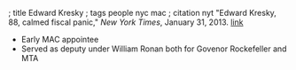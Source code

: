 ; title Edward Kresky
; tags people nyc mac
; citation nyt "Edward Kresky, 88, calmed fiscal panic," *New York Times*, January 31, 2013. [link](http://www.nytimes.com/2013/01/31/nyregion/edward-m-kresky-88-calmed-fiscal-panic.html)

- Early MAC appointee
- Served as deputy under William Ronan both for Govenor Rockefeller and MTA
